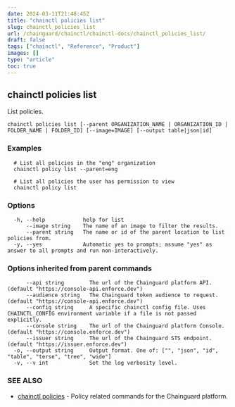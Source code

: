 ```yaml
---
date: 2024-03-11T21:48:45Z
title: "chainctl policies list"
slug: chainctl_policies_list
url: /chainguard/chainctl/chainctl-docs/chainctl_policies_list/
draft: false
tags: ["chainctl", "Reference", "Product"]
images: []
type: "article"
toc: true
---
```

## chainctl policies list

List policies.

```
chainctl policies list [--parent ORGANIZATION_NAME | ORGANIZATION_ID | FOLDER_NAME | FOLDER_ID] [--image=IMAGE] [--output table|json|id]
```

### Examples

```
  # List all policies in the "eng" organization
  chainctl policy list --parent=eng
  
  # List all policies the user has permission to view
  chainctl policy list
```

### Options

```
  -h, --help            help for list
      --image string    The name of an image to filter the results.
      --parent string   The name or id of the parent location to list policies from.
  -y, --yes             Automatic yes to prompts; assume "yes" as answer to all prompts and run non-interactively.
```

### Options inherited from parent commands

```
      --api string        The url of the Chainguard platform API. (default "https://console-api.enforce.dev")
      --audience string   The Chainguard token audience to request. (default "https://console-api.enforce.dev")
      --config string     A specific chainctl config file. Uses CHAINCTL_CONFIG environment variable if a file is not passed explicitly.
      --console string    The url of the Chainguard platform Console. (default "https://console.enforce.dev")
      --issuer string     The url of the Chainguard STS endpoint. (default "https://issuer.enforce.dev")
  -o, --output string     Output format. One of: ["", "json", "id", "table", "terse", "tree", "wide"]
  -v, --v int             Set the log verbosity level.
```

### SEE ALSO

* [chainctl policies](/chainguard/chainctl/chainctl-docs/chainctl_policies/)	 - Policy related commands for the Chainguard platform.

